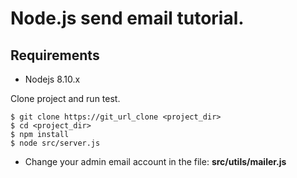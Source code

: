 # Node.js send email tutorial.

## Requirements

* Nodejs 8.10.x

Clone project and run test.

```
$ git clone https://git_url_clone <project_dir>
$ cd <project_dir>
$ npm install
$ node src/server.js
```

* Change your admin email account in the file: **src/utils/mailer.js**
